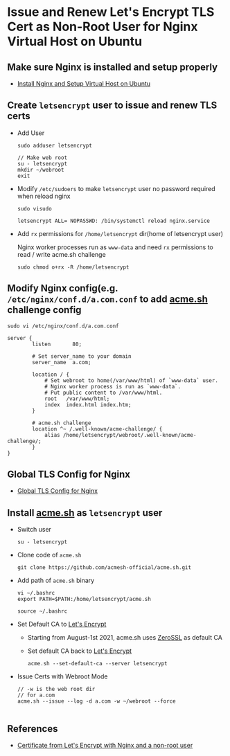 # Issue and Renew Let's Encrypt TLS Cert as Non-Root User for Nginx Virtual Host on Ubuntu

## Make sure Nginx is installed and setup properly
  * [Install Nginx and Setup Virtual Host on Ubuntu](https://github.com/northbright/Notes/blob/master/nginx/install-nginx-and-setup-virtual-host-on-ubuntu.md) 

## Create `letsencrypt` user to issue and renew TLS certs
* Add User

  ```
  sudo adduser letsencrypt
  ```

  ```
  // Make web root
  su - letsencrypt
  mkdir ~/webroot
  exit
  ```

* Modify `/etc/sudoers` to make `letsencrypt` user no password required when reload nginx

  ```
  sudo visudo
  ```

  ```
  letsencrypt ALL= NOPASSWD: /bin/systemctl reload nginx.service
  ```

* Add `rx` permissions for `/home/letsencrypt` dir(home of letsencrypt user)

  Nginx worker processes run as `www-data` and need `rx` permissions to read / write acme.sh challenge

  ```
  sudo chmod o+rx -R /home/letsencrypt
  ```

## Modify Nginx config(e.g. `/etc/nginx/conf.d/a.com.conf` to add [acme.sh](https://github.com/acmesh-official/acme.sh) challenge config
```
sudo vi /etc/nginx/conf.d/a.com.conf
```

```
server {
        listen       80;

        # Set server_name to your domain
        server_name  a.com;

        location / {
            # Set webroot to home(/var/www/html) of `www-data` user.
            # Nginx worker process is run as `www-data`.
            # Put public content to /var/www/html.
            root   /var/www/html;
            index  index.html index.htm;
        }

        # acme.sh challenge
        location ^~ /.well-known/acme-challenge/ {
            alias /home/letsencrypt/webroot/.well-known/acme-challenge/;
        }
}
```

## Global TLS Config for Nginx
* [Global TLS Config for Nginx](https://github.com/northbright/Notes/blob/master/nginx/global-tls-config-for-nginx.md)

## Install [acme.sh](https://github.com/acmesh-official/acme.sh) as `letsencrypt` user

* Switch user

  ```
  su - letsencrypt
  ```

* Clone code of `acme.sh`

  ```
  git clone https://github.com/acmesh-official/acme.sh.git
  ```

* Add path of `acme.sh` binary

  ```
  vi ~/.bashrc
  export PATH=$PATH:/home/letsencrypt/acme.sh
  ```

  ```
  source ~/.bashrc
  ```

* Set Default CA to [Let's Encrypt](https://letsencrypt.org/)
  * Starting from August-1st 2021, acme.sh uses [ZeroSSL](https://zerossl.com/) as default CA
  * Set default CA back to [Let's Encrypt](https://letsencrypt.org/)

    ```
    acme.sh --set-default-ca --server letsencrypt
    ```

* Issue Certs with Webroot Mode
  ```
  // -w is the web root dir
  // for a.com
  acme.sh --issue --log -d a.com -w ~/webroot --force


## References
* [Certificate from Let's Encrypt with Nginx and a non-root user](https://jereze.com/code/letsencrypt-acme-no-root/)
